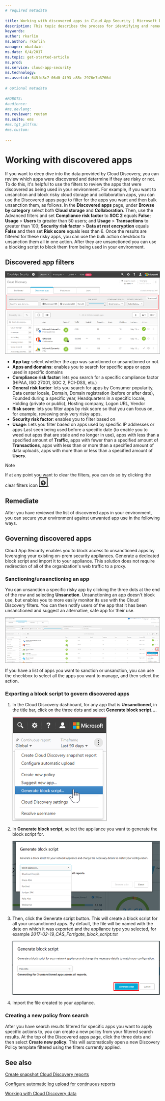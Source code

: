 ```yaml
---
# required metadata

title: Working with discovered apps in Cloud App Security | Microsoft Docs
description: This topic describes the process for identifying and remediating risky cloud discovery apps in Cloud App Security.
keywords:
author: rkarlin
ms.author: rkarlin
manager: mbaldwin
ms.date: 6/4/2017
ms.topic: get-started-article
ms.prod:
ms.service: cloud-app-security
ms.technology:
ms.assetid: 645fd8c7-06d0-4f93-a85c-2976e7b3766d

# optional metadata

#ROBOTS:
#audience:
#ms.devlang:
ms.reviewer: reutam
ms.suite: ems
#ms.tgt_pltfrm:
#ms.custom:

---
```


# Working with discovered apps
If you want to deep dive into the data provided by Cloud Discovery, you can review which apps were discovered and determine if they are risky or not. To do this, it's helpful to use the filters to review the apps that were discovered as being used in your environment.
For example, if you want to unsanction and block risky cloud storage and collaboration apps, you can use the Discovered apps page to filter for the apps you want and then bulk unsanction them, as follows. In the **Discovered apps** page, under **Browse by category** select both **Cloud storage** and **Collaboration**. Then, use the Advanced filters and set **Compliance risk factor** to **SOC 2** equals **False**; **Usage** > **Users** to greater than 50 users; and **Usage** > **Transactions** to greater than 100; **Security risk factor** > **Data at rest encryption** equals **False** and then set **Risk score** equals less than 6.
Once the results are filtered for these risky apps, you can use the bulk action checkbox to unsanction them all in one action. After they are unsanctioned you can use a blocking script to block them from being used in your environment.

## Discovered app filters

![Discovered apps](./media/discovered-apps.png)  


- **App tag**: select whether the app was sanctioned or unsanctioned or not.
- **Apps and domains**: enables you to search for specific apps or apps used in specific domains 
- **Compliance risk factor**: lets you search for a specific compliance factor (HIPAA, ISO 27001, SOC 2, PCI-DSS, etc.)
- **General risk factor**: lets you search for apps by Consumer popularity, Data center locale, Domain, Domain registration (before or after date), Founded during a specific year, Headquarters in a specific locale, Holding (private or public), Hosting company, Logon URL, Vendor
- **Risk score**: lets you filter apps by risk score so that you can focus on, for example, reviewing only very risky apps.
- **Security risk factor**: enables you to filter based on
- **Usage**: Lets you filter based on apps used by specific IP addresses or apps Last seen being used before a specific date (to enable you to weed out apps that are stale and no longer in use), apps with less than a specified amount of **Traffic**, apps with fewer than a specified amount of **Transactions**, apps with less than or more than a specified amount of data uploads, apps with more than or less than a specified amount of **Users**.

>[!NOTE]
> If at any point you want to clear the filters, you can do so by clicking the clear filters icon ![clear filters icon](./media/clear-filters.png).

## Remediate

After you have reviewed the list of discovered apps in your environment, you can secure your environment against unwanted app use in the following ways.

## Governing discovered apps
Cloud App Security enables you to block access to unsanctioned apps by leveraging your existing on-prem security appliances. Generate a dedicated block script and import it to your appliance.
This solution does not require redirection of all of the organization's web traffic to a proxy.


### Sanctioning/unsanctioning an app 

You can unsanction a specific risky app by clicking the three dots at the end of the row and selecting **Unsanction**.
Unsanctioning an app doesn't block use, but enables you to more easily monitor its use with the Cloud Discovery filters. 
You can then notify users of the app that it has been unsanctioned and suggest an alternative, safe app for their use.

![Tag as unsanctioned](./media/tag-as-unsanctioned.png)  


If you have a list of apps you want to sanction or unsanction, you can use the checkbox to select all the apps you want to manage, and then select the action.

### Exporting a block script to govern discovered apps

1. In the Cloud Discovery dashboard, for any app that is **Unsanctioned**, in the title bar, click on the three dots and select **Generate block script...**. 

   ![Generate block script](./media/generate-block-script.png)  

3. In **Generate block script**, select the appliance you want to generate the block script for. 

   ![Generate block script pop up](./media/generate-block-script-popup.png)  

4. Then, click the Generate script button. This will create a block script for all your unsanctioned apps. By default, the file will be named with the date on which it was exported and the appliance type you selected, for example *2017-02-19_CAS_Fortigate_block_script.txt* 

   ![Generate block script button](./media/generate-block-script-button.png)  

5. Import the file created to your appliance.

### Creating a new policy from search
After you have search results filtered for specific apps you want to apply specific actions to, you can create a new policy from your filtered search results.
At the top of the Discovered apps page, click the three dots and then select **Create new policy**. This will automatically open a new Discovery Policy template filtered using the filters currently applied.


## See also
 
[Create snapshot Cloud Discovery reports](create-snapshot-cloud-discovery-reports.md)

[Configure automatic log upload for continuous reports](configure-automatic-log-upload-for-continuous-reports.md)

[Working with Cloud Discovery data](working-with-cloud-discovery-data.md)

